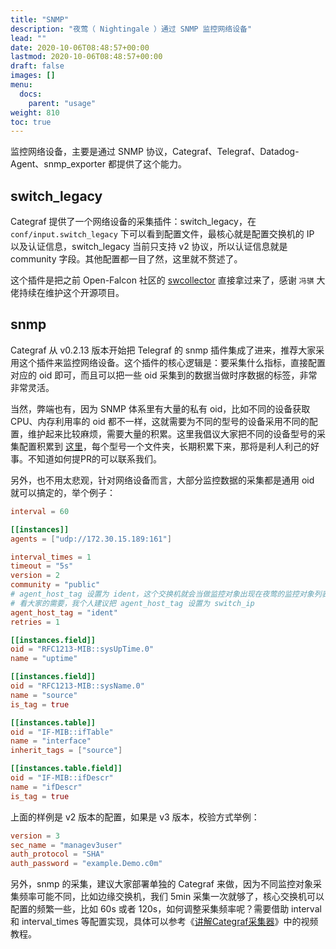 ```yaml
---
title: "SNMP"
description: "夜莺（ Nightingale ）通过 SNMP 监控网络设备"
lead: ""
date: 2020-10-06T08:48:57+00:00
lastmod: 2020-10-06T08:48:57+00:00
draft: false
images: []
menu:
  docs:
    parent: "usage"
weight: 810
toc: true
---
```


监控网络设备，主要是通过 SNMP 协议，Categraf、Telegraf、Datadog-Agent、snmp_exporter 都提供了这个能力。

## switch_legacy

Categraf 提供了一个网络设备的采集插件：switch_legacy，在 `conf/input.switch_legacy` 下可以看到配置文件，最核心就是配置交换机的 IP 以及认证信息，switch_legacy 当前只支持 v2 协议，所以认证信息就是 community 字段。其他配置都一目了然，这里就不赘述了。

这个插件是把之前 Open-Falcon 社区的 [swcollector](https://github.com/gaochao1/swcollector) 直接拿过来了，感谢 `冯骐` 大佬持续在维护这个开源项目。

## snmp

Categraf 从 v0.2.13 版本开始把 Telegraf 的 snmp 插件集成了进来，推荐大家采用这个插件来监控网络设备。这个插件的核心逻辑是：要采集什么指标，直接配置对应的 oid 即可，而且可以把一些 oid 采集到的数据当做时序数据的标签，非常非常灵活。

当然，弊端也有，因为 SNMP 体系里有大量的私有 oid，比如不同的设备获取 CPU、内存利用率的 oid 都不一样，这就需要为不同的型号的设备采用不同的配置，维护起来比较麻烦，需要大量的积累。这里我倡议大家把不同的设备型号的采集配置积累到 [这里](https://github.com/flashcatcloud/categraf/tree/main/inputs/snmp)，每个型号一个文件夹，长期积累下来，那将是利人利己的好事。不知道如何提PR的可以联系我们。

另外，也不用太悲观，针对网络设备而言，大部分监控数据的采集都是通用 oid 就可以搞定的，举个例子：

```toml
interval = 60

[[instances]]
agents = ["udp://172.30.15.189:161"]

interval_times = 1
timeout = "5s"
version = 2
community = "public"
# agent_host_tag 设置为 ident，这个交换机就会当做监控对象出现在夜莺的监控对象列表里
# 看大家的需要，我个人建议把 agent_host_tag 设置为 switch_ip
agent_host_tag = "ident"
retries = 1

[[instances.field]]
oid = "RFC1213-MIB::sysUpTime.0"
name = "uptime"

[[instances.field]]
oid = "RFC1213-MIB::sysName.0"
name = "source"
is_tag = true

[[instances.table]]
oid = "IF-MIB::ifTable"
name = "interface"
inherit_tags = ["source"]

[[instances.table.field]]
oid = "IF-MIB::ifDescr"
name = "ifDescr"
is_tag = true

```

上面的样例是 v2 版本的配置，如果是 v3 版本，校验方式举例：

```toml
version = 3
sec_name = "managev3user"
auth_protocol = "SHA"
auth_password = "example.Demo.c0m"
```

另外，snmp 的采集，建议大家部署单独的 Categraf 来做，因为不同监控对象采集频率可能不同，比如边缘交换机，我们 5min 采集一次就够了，核心交换机可以配置的频繁一些，比如 60s 或者 120s，如何调整采集频率呢？需要借助 interval 和 interval_times 等配置实现，具体可以参考《[讲解Categraf采集器](https://mp.weixin.qq.com/s/T69kkBzToHVh31D87xsrIg)》中的视频教程。
